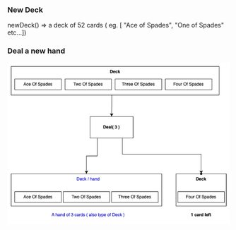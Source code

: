 ### New Deck
newDeck() => a deck of 52 cards ( eg. [ "Ace of Spades", "One of Spades" etc...])

### Deal a new hand
![new hand](./assets/deal__a_new_hand.png)